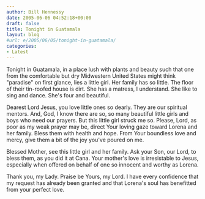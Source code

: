 ```yaml
---
author: Bill Hennessy
date: 2005-06-06 04:52:18+00:00
draft: false
title: Tonight in Guatamala
layout: blog
#url: e/2005/06/05/tonight-in-guatamala/
categories:
- Latest
---
```


Tonight in Guatamala, in a place lush with plants and beauty such that one from the comfortable but dry Midwestern United States might think "paradise" on first glance, lies a little girl.  Her family has so little.  The floor of their tin-roofed house is dirt.  She has a matress, I understand.  She like to sing and dance.  She's four and beautiful.

Dearest Lord Jesus, you love little ones so dearly.  They are our spiritual mentors.  And, God, I know there are so, so many beautiful little girls and boys who need our prayers.  But this little girl struck me so.  Please, Lord, as poor as my weak prayer may be, direct Your loving gaze toward Lorena and her family.   Bless them with health and hope.  From Your boundless love and mercy, give them a bit of the joy you've poured on me.

Blessed Mother, see this little girl and her family.  Ask your Son, our Lord, to bless them, as you did it at Cana.  Your mother's love is irresistable to Jesus, especially when offered on behalf of one so innocent and worthy as Lorena.

Thank you, my Lady.  Praise be Yours, my Lord.  I have every confidence that my request has already been granted and that Lorena's soul has benefitted from your perfect love.  
